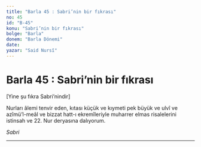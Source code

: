 ```yaml
---
title: "Barla 45 : Sabri’nin bir fıkrası"
no: 45
id: "B-45"
konu: "Sabri’nin bir fıkrası"
bolge: "Barla"
donem: "Barla Dönemi"
date: 
yazar: "Said Nursî"
---
```


# Barla 45 : Sabri’nin bir fıkrası

<p class="takdim">[Yine şu fıkra Sabri’nindir]</p>

Nurları âlemi tenvir eden, kıtası küçük ve kıymeti pek büyük ve ulvî ve azîmü’l-meâl ve bizzat hatt-ı ekremîleriyle muharrer elmas risalelerini istinsah ve 22. Nur deryasına dalıyorum.

*Sabri*

***
